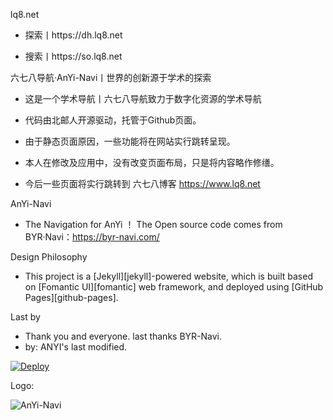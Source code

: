
lq8.net

- 探索丨https://dh.lq8.net

- 搜索丨https://so.lq8.net

六七八导航·AnYi-Navi丨世界的创新源于学术的探索

- 这是一个学术导航丨六七八导航致力于数字化资源的学术导航

- 代码由北邮人开源驱动，托管于Github页面。

- 由于静态页面原因，一些功能将在网站实行跳转呈现。

- 本人在修改及应用中，没有改变页面布局，只是将内容略作修缮。

- 今后一些页面将实行跳转到 六七八博客  https://www.lq8.net

AnYi-Navi
- The Navigation for AnYi ！ The Open source code comes from BYR·Navi：https://byr-navi.com/

Design Philosophy
- This project is a [Jekyll][jekyll]-powered website, which is built based on [Fomantic UI][fomantic] web framework, and deployed using [GitHub Pages][github-pages].

Last by
- Thank you and everyone. last thanks BYR-Navi. 
- by: ANYI's last modified.
      
[![Deploy](https://www.herokucdn.com/deploy/button.svg)](https://heroku.com/deploy)

Logo:

![AnYi-Navi](https://lq8.net/images/logo-dark.svg)

